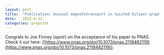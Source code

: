 ```yaml
---
layout: post
title:  "Publication: Unusual magnetotransport in twisted bilayer graphene"
date:   2022-4-12
categories: preprint
---
```

Congrats to Joe Finney (spxtr) on the acceptance of his paper to PNAS. Check it out here: ([https://www.pnas.org/doi/10.1073/pnas.2118482119](https://www.pnas.org/doi/10.1073/pnas.2118482119)).